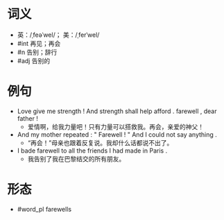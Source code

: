 # 词义
- 英：/ˌfeəˈwel/； 美：/ˌferˈwel/
- #int 再见；再会
- #n 告别；辞行
- #adj 告别的
# 例句
- Love give me strength ! And strength shall help afford . farewell , dear father !
	- 爱情啊，给我力量吧！只有力量可以搭救我。再会，亲爱的神父！
- And my mother repeated : " Farewell ! " And I could not say anything .
	- “再会！”母亲也跟着反复说。我却什么话都说不出了。
- I bade farewell to all the friends I had made in Paris .
	- 我告别了我在巴黎结交的所有朋友。
# 形态
- #word_pl farewells
